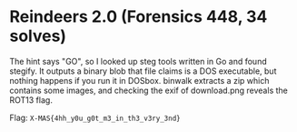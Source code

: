 # Reindeers 2.0 (Forensics 448, 34 solves)

The hint says "GO", so I looked up steg tools written in Go and found stegify. It outputs a binary blob that file claims is a DOS executable, but nothing happens if you run it in DOSbox. binwalk extracts a zip which contains some images, and checking the exif of download.png reveals the ROT13 flag.

Flag: `X-MAS{4hh_y0u_g0t_m3_in_th3_v3ry_3nd}`
